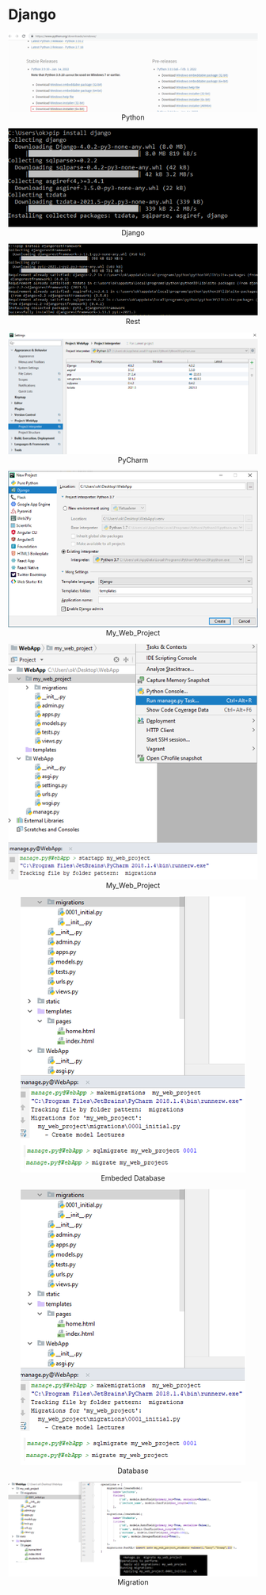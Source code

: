 # Django 

<p align="center">
  <img  src="https://github.com/okansungur/django/blob/main/img/python.png"><br/>
  Python
</p>

<p align="center">
  <img  src="https://github.com/okansungur/django/blob/main/img/django.png"><br/>
  Django
</p>


<p align="center">
  <img  src="https://github.com/okansungur/django/blob/main/img/djangorest.png"><br/>
  Rest
</p>



<p align="center">
  <img  src="https://github.com/okansungur/django/blob/main/img/project1.png"><br/>
  PyCharm
</p>

<p align="center">
  <img  src="https://github.com/okansungur/django/blob/main/img/myfirstapp.png"><br/>
  My_Web_Project
</p>


<p align="center">
  <img  src="https://github.com/okansungur/django/blob/main/img/createmy_web_proj.png"><br/>
  My_Web_Project
</p>

<p align="center">
  <img  src="https://github.com/okansungur/django/blob/main/img/database.png"><br/>
  Embeded Database
</p>


<p align="center">
  <img  src="https://github.com/okansungur/django/blob/main/img/database.png"><br/>
  Database
</p>


<p align="center">
  <img  src="https://github.com/okansungur/django/blob/main/img/django3.png"><br/>
  Migration
</p>

